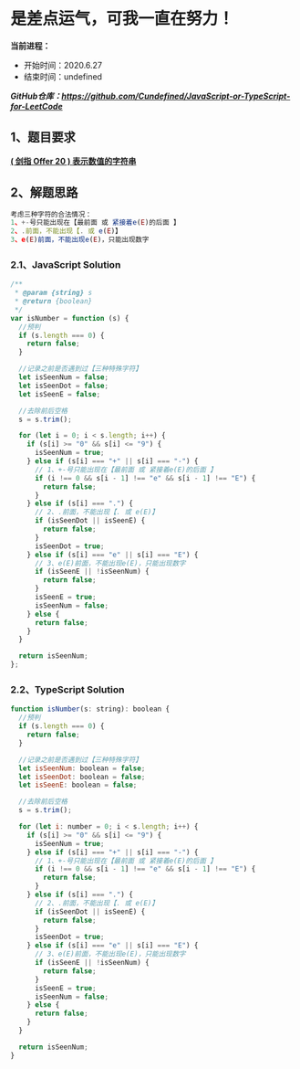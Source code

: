 ﻿# 是差点运气，可我一直在努力！
**当前进程：**

 - 开始时间：2020.6.27 
 - 结束时间：undefined

***GitHub仓库：https://github.com/Cundefined/JavaScript-or-TypeScript-for-LeetCode***



## 1、题目要求
[**( 剑指 Offer 20 )  表示数值的字符串**](https://leetcode-cn.com/problems/biao-shi-shu-zhi-de-zi-fu-chuan-lcof/)
      


## 2、解题思路

```javascript
考虑三种字符的合法情况：
1、+-号只能出现在【最前面 或 紧接着e(E)的后面 】
2、.前面，不能出现【. 或 e(E)】
3、e(E)前面，不能出现e(E)，只能出现数字
```


### 2.1、JavaScript Solution

```javascript
/**
 * @param {string} s
 * @return {boolean}
 */
var isNumber = function (s) {
  //预判
  if (s.length === 0) {
    return false;
  }

  //记录之前是否遇到过【三种特殊字符】
  let isSeenNum = false;
  let isSeenDot = false;
  let isSeenE = false;

  //去除前后空格
  s = s.trim();

  for (let i = 0; i < s.length; i++) {
    if (s[i] >= "0" && s[i] <= "9") {
      isSeenNum = true;
    } else if (s[i] === "+" || s[i] === "-") {
      // 1、+-号只能出现在【最前面 或 紧接着e(E)的后面 】
      if (i !== 0 && s[i - 1] !== "e" && s[i - 1] !== "E") {
        return false;
      }
    } else if (s[i] === ".") {
      // 2、.前面，不能出现【. 或 e(E)】
      if (isSeenDot || isSeenE) {
        return false;
      }
      isSeenDot = true;
    } else if (s[i] === "e" || s[i] === "E") {
      // 3、e(E)前面，不能出现e(E)，只能出现数字
      if (isSeenE || !isSeenNum) {
        return false;
      }
      isSeenE = true;
      isSeenNum = false;
    } else {
      return false;
    }
  }

  return isSeenNum;
};
```

### 2.2、TypeScript Solution

```javascript
function isNumber(s: string): boolean {
  //预判
  if (s.length === 0) {
    return false;
  }

  //记录之前是否遇到过【三种特殊字符】
  let isSeenNum: boolean = false;
  let isSeenDot: boolean = false;
  let isSeenE: boolean = false;

  //去除前后空格
  s = s.trim();

  for (let i: number = 0; i < s.length; i++) {
    if (s[i] >= "0" && s[i] <= "9") {
      isSeenNum = true;
    } else if (s[i] === "+" || s[i] === "-") {
      // 1、+-号只能出现在【最前面 或 紧接着e(E)的后面 】
      if (i !== 0 && s[i - 1] !== "e" && s[i - 1] !== "E") {
        return false;
      }
    } else if (s[i] === ".") {
      // 2、.前面，不能出现【. 或 e(E)】
      if (isSeenDot || isSeenE) {
        return false;
      }
      isSeenDot = true;
    } else if (s[i] === "e" || s[i] === "E") {
      // 3、e(E)前面，不能出现e(E)，只能出现数字
      if (isSeenE || !isSeenNum) {
        return false;
      }
      isSeenE = true;
      isSeenNum = false;
    } else {
      return false;
    }
  }

  return isSeenNum;
}
```

